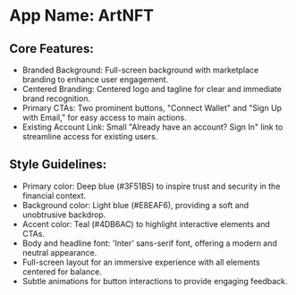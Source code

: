 # **App Name**: ArtNFT

## Core Features:

- Branded Background: Full-screen background with marketplace branding to enhance user engagement.
- Centered Branding: Centered logo and tagline for clear and immediate brand recognition.
- Primary CTAs: Two prominent buttons, "Connect Wallet" and "Sign Up with Email," for easy access to main actions.
- Existing Account Link: Small "Already have an account? Sign In" link to streamline access for existing users.

## Style Guidelines:

- Primary color: Deep blue (#3F51B5) to inspire trust and security in the financial context.
- Background color: Light blue (#E8EAF6), providing a soft and unobtrusive backdrop.
- Accent color: Teal (#4DB6AC) to highlight interactive elements and CTAs.
- Body and headline font: 'Inter' sans-serif font, offering a modern and neutral appearance.
- Full-screen layout for an immersive experience with all elements centered for balance.
- Subtle animations for button interactions to provide engaging feedback.